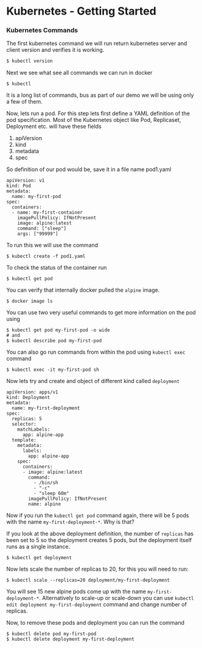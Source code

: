 # Kubernetes - Getting Started

### Kubernetes Commands
The first kubernetes command we will run return kubernetes server and client version and verifies it is working.
```sh
$ kubectl version
```

Next we see what see all commands we can run in docker
```
$ kubectl
```
It is a long list of commands, bus as part of our demo we will be using only a few of them.


Now, lets run a pod. For this step lets first define a YAML definition of the pod specification. Most of the Kubernetes object like Pod, Replicaset, Deployment etc. will have these fields

1. apiVersion
2. kind
3. metadata
4. spec

So definition of our pod would be, save it in a file name pod1.yaml
```
apiVersion: v1
kind: Pod
metadata:
  name: my-first-pod
spec:
  containers:
  - name: my-first-container
    imagePullPolicy: IfNotPresent
    image: alpine:latest
    command: ["sleep"]
    args: ["99999"]
```

To run this we will use the command
```
$ kubectl create -f pod1.yaml
```
To check the status of the container run
```
$ kubectl get pod
```

You can verify that internally docker pulled the `alpine` image.
```
$ docker image ls
```
You can use two very useful commands to get more information on the pod using
```
$ kubectl get pod my-first-pod -o wide
# and
$ kubectl describe pod my-first-pod
```

You can also go run commands from within the pod using `kubectl exec` command
```
$ kubectl exec -it my-first-pod sh
```

Now lets try and create and object of different kind called `deployment`
```
apiVersion: apps/v1
kind: Deployment
metadata:
  name: my-first-deployment
spec:
  replicas: 5
  selector:
    matchLabels:
      app: alpine-app
  template:
    metadata:
      labels:
        app: alpine-app
    spec:
      containers:
      - image: alpine:latest
        command:
          - /bin/sh
          - "-c"
          - "sleep 60m"
        imagePullPolicy: IfNotPresent
        name: alpine
```
Now if you run the `kubectl get pod` command again, there will be 5 pods with the name `my-first-deployment-*`. Why is that?

If you look at the above deployment definition, the number of `replicas` has been set to 5 so the deployment creates 5 pods, but the deployment itself runs as a single instance.
```
$ kubectl get deployment
```
Now lets scale the number of replicas to 20, for this you will need to run:
```
$ kubectl scale --replicas=20 deployment/my-first-deployment
```
You will see 15 new alpine pods come up with the name `my-first-deployment-*`. Alternatively to scale-up or scale-down you can use `kubectl edit deployment my-first-deployment` command and change number of replicas.

Now, to remove these pods and deployment you can run the command
```
$ kubectl delete pod my-first-pod
$ kubectl delete deployment my-first-deployment
```


